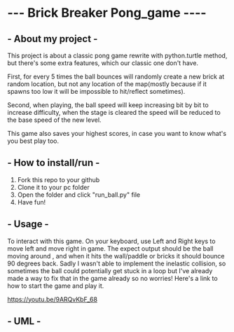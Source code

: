 # --- Brick Breaker Pong_game ----
## - About my project -
This project is about a classic pong game rewrite with python.turtle method, but there's some extra features, which our classic one don't have.

First, for every 5 times the ball bounces will randomly create a new brick at random location, but not any location of the map(mostly because if it spawns too low it will be impossible to hit/reflect sometimes).

Second, when playing, the ball speed will keep increasing bit by bit to increase difficulty, when the stage is cleared the speed will be reduced to the base speed of the new level.

This game also saves your highest scores, in case you want to know what's you best play too.

## - How to install/run -
1. Fork this repo to your github 
2. Clone it to your pc folder
3. Open the folder and click "run_ball.py" file
4. Have fun!
 
## - Usage -
To interact with this game. On your keyboard, use Left and Right keys to move left and move right in game.
The expect output should be the ball moving around , and when it hits the wall/paddle or bricks it should bounce 90 degrees back. 
Sadly I wasn't able to implement the inelastic collision, so sometimes the ball could potentially get stuck in a loop but I've already made a way to fix that in the game already 
so no worries!
Here's a link to how to start the game and play it. 

https://youtu.be/9ARQvKbF_68
## - UML -
